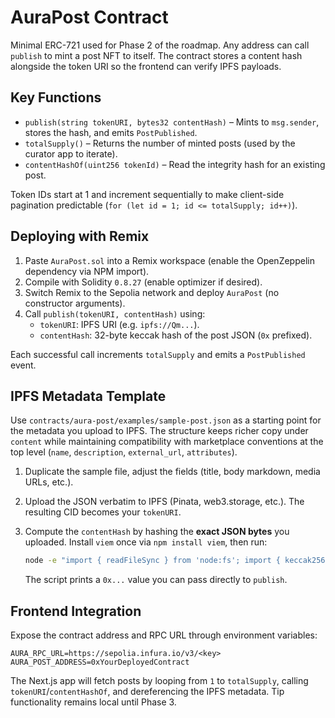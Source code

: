 # AuraPost Contract

Minimal ERC-721 used for Phase 2 of the roadmap. Any address can call `publish` to mint a post NFT to itself. The contract stores a content hash alongside the token URI so the frontend can verify IPFS payloads.

## Key Functions

- `publish(string tokenURI, bytes32 contentHash)` – Mints to `msg.sender`, stores the hash, and emits `PostPublished`.
- `totalSupply()` – Returns the number of minted posts (used by the curator app to iterate).
- `contentHashOf(uint256 tokenId)` – Read the integrity hash for an existing post.

Token IDs start at 1 and increment sequentially to make client-side pagination predictable (`for (let id = 1; id <= totalSupply; id++)`).

## Deploying with Remix

1. Paste `AuraPost.sol` into a Remix workspace (enable the OpenZeppelin dependency via NPM import).
2. Compile with Solidity `0.8.27` (enable optimizer if desired).
3. Switch Remix to the Sepolia network and deploy `AuraPost` (no constructor arguments).
4. Call `publish(tokenURI, contentHash)` using:
   - `tokenURI`: IPFS URI (e.g. `ipfs://Qm...`).
   - `contentHash`: 32-byte keccak hash of the post JSON (`0x` prefixed).

Each successful call increments `totalSupply` and emits a `PostPublished` event.

## IPFS Metadata Template

Use `contracts/aura-post/examples/sample-post.json` as a starting point for the metadata you upload to IPFS. The structure keeps richer copy under `content` while maintaining compatibility with marketplace conventions at the top level (`name`, `description`, `external_url`, `attributes`).

1. Duplicate the sample file, adjust the fields (title, body markdown, media URLs, etc.).
2. Upload the JSON verbatim to IPFS (Pinata, web3.storage, etc.). The resulting CID becomes your `tokenURI`.
3. Compute the `contentHash` by hashing the **exact JSON bytes** you uploaded. Install `viem` once via `npm install viem`, then run:

   ```bash
   node -e "import { readFileSync } from 'node:fs'; import { keccak256 } from 'viem'; const data = readFileSync('contracts/aura-post/examples/sample-post.json'); console.log(keccak256(data));"
   ```

   The script prints a `0x...` value you can pass directly to `publish`.

## Frontend Integration

Expose the contract address and RPC URL through environment variables:

```
AURA_RPC_URL=https://sepolia.infura.io/v3/<key>
AURA_POST_ADDRESS=0xYourDeployedContract
```

The Next.js app will fetch posts by looping from `1` to `totalSupply`, calling `tokenURI`/`contentHashOf`, and dereferencing the IPFS metadata. Tip functionality remains local until Phase 3.

